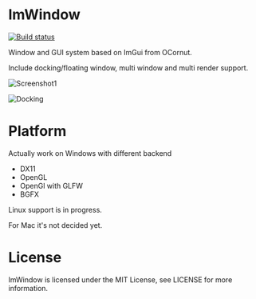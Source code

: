 # ImWindow

[![Build status](https://ci.appveyor.com/api/projects/status/k72i9fqi4px68oxl?svg=true)](https://ci.appveyor.com/project/thennequin/imwindow)

Window and GUI system based on ImGui from OCornut.

Include docking/floating window, multi window and multi render support.

![Screenshot1](https://raw.githubusercontent.com/wiki/thennequin/ImWindow/images/Screen1.png)

![Docking](https://raw.githubusercontent.com/wiki/thennequin/ImWindow/images/Docking.gif)

# Platform
Actually work on Windows with different backend
  * DX11
  * OpenGL
  * OpenGl with GLFW
  * BGFX
  
Linux support is in progress.

For Mac it's not decided yet.

# License
ImWindow is licensed under the MIT License, see LICENSE for more information.
